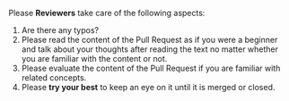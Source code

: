 <!--
Thanks for creating a Pull Request for OI Wiki. Here are a few things you need to know:
- Please write meaningful commit message when making a commit.
- Please give a meaningful title for your Pull Request.
- If your Pull Request solves a issue, please write fix + issue # at the beginning of this textbox, like fix #1234.
- Please refer to [How to Contribute](https://oi-wiki.org/intro/htc) for basic format and regulations.
- Please Check Allow Edits from Maintainers to allow lint bot to format the text.

**Please write any additional information at the beginning of this textbox :smile:**
-->

Please **Reviewers** take care of the following aspects:

1. Are there any typos?
2. Please read the content of the Pull Request as if you were a beginner and talk about your thoughts after reading the text no matter whether you are familiar with the content or not.
3. Please evaluate the content of the Pull Request if you are familiar with related concepts.
4. Please **try your best** to keep an eye on it until it is merged or closed.

